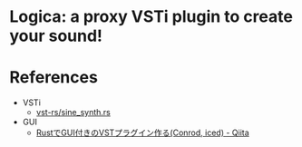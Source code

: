 # Logica: a proxy VSTi plugin to create your sound!

# References

- VSTi
  - [vst-rs/sine_synth.rs](https://github.com/RustAudio/vst-rs/blob/master/examples/sine_synth.rs)
- GUI
  - [RustでGUI付きのVSTプラグイン作る(Conrod, iced) - Qiita](https://qiita.com/hatoo@github/items/01d7b5266d4e8787785a)
